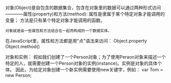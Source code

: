 ##
对象(Object)是自包含的数据集合，包含在对象里的数据可以通过两种形式访问————属性(property)和方法(method):
    属性是隶属于某个特定对象才能调用的变量；
    方法是只有某个特定对象才能调用的函数。

    对象就是由一些属性和方法组合在一起而构成的一个数据实体。

在JavaScript里，属性和方法都是用"点"语法来访问：
Object.property
Object.method()

对象和实例：
    假如我们创建了一个Person对象；为了使用Peraon对象来描述一个特定的人，就需要创建一个Person对象的实例(instance)。实例是对象的具体个体。
    因此，为给定对象创建一个新实例需要使用new关键字，例如：
    var Tom = new Person;


